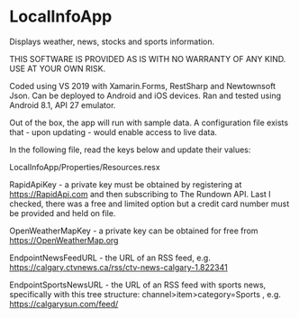 # LocalInfoApp
Displays weather, news, stocks and sports information.

THIS SOFTWARE IS PROVIDED AS IS WITH NO WARRANTY OF ANY KIND. USE AT YOUR OWN RISK.

Coded using VS 2019 with Xamarin.Forms, RestSharp and Newtownsoft Json. Can be deployed to Android and iOS devices. Ran and tested using Android 8.1, API 27 emulator.

Out of the box, the app will run with sample data. A configuration file exists that - upon updating - would enable access to live data.

In the following file, read the keys below and update their values:

LocalInfoApp/Properties/Resources.resx

RapidApiKey - a private key must be obtained by registering at https://RapidApi.com and then subscribing to The Rundown API. Last I checked, there was a free and limited option but a credit card number must be provided and held on file.

OpenWeatherMapKey -  a private key can be obtained for free from https://OpenWeatherMap.org

EndpointNewsFeedURL - the URL of an RSS feed, e.g. https://calgary.ctvnews.ca/rss/ctv-news-calgary-1.822341

EndpointSportsNewsURL - the URL of an RSS feed with sports news, specifically with this tree structure: channel>item>category=Sports , e.g. https://calgarysun.com/feed/
